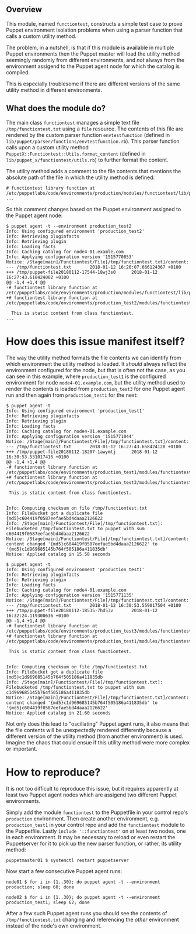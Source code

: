 ## Overview

This module, named `functiontest`, constructs a simple test case to prove
Puppet environment isolation problems when using a parser function that calls a
custom utility method.

The problem, in a nutshell, is that if this module is available in multiple
Puppet environments then the Puppet master will load the utility method
seemingly randomly from different environments, and *not* always from the
environment assigend to the Puppet agent node for which the catalog is
compiled.

This is especially troublesome if there are different versions of the same
utility method in different environments.

## What does the module do?

The main class `functiontest` manages a simple text file
`/tmp/functiontest.txt` using a `file` resource. The contents of this file are
rendered by the custom parser function `envtestfunction` (defined in
`lib/puppet/parser/functions/envtestfunction.rb`). This parser function calls
upon a custom utility method `PuppetX::Functiontest::Utils.format_content`
(defined in `lib/puppet_x/functiontest/utils.rb`) to further format the content.

The utility method adds a comment to the file contents that mentions the
absolute path of the file in which the utility method is defined:

```
# functiontest library function at /etc/puppetlabs/code/environments/production/modules/functiontest/lib/puppet_x/functiontest
...
```

So this comment changes based on the Puppet environment assigned to the Puppet agent node:

```
$ puppet agent -t --environment production_test2
Info: Using configured environment 'production_test2'
Info: Retrieving pluginfacts
Info: Retrieving plugin
Info: Loading facts
Info: Caching catalog for node4-01.examle.com
Info: Applying configuration version '1515770853'
Notice: /Stage[main]/Functiontest/File[/tmp/functiontest.txt]/content:
--- /tmp/functiontest.txt       2018-01-12 16:26:07.666124367 +0100
+++ /tmp/puppet-file20180112-17544-18wj3s0      2018-01-12 16:27:43.618424002 +0100
@@ -1,4 +1,4 @@
-# functiontest library function at /etc/puppetlabs/code/environments/production/modules/functiontest/lib/puppet_x/functiontest
+# functiontest library function at /etc/puppetlabs/code/environments/production_test2/modules/functiontest/lib/puppet_x/functiontest

  This is static content from class functiontest.
...
```

# How does this issue manifest itself?

The way the utility method formats the file contents we can identify from which
environment the utility method is loaded. It *should* always reflect the
environment configured for the node, but that is often not the case, as you can
see in this example, where `production_test1` is the configured environment for
node `node4-01.example.com`, but the utility method used to render the contents
is loaded from `production_test3` for one Puppet agent run and then again from
`production_test1` for the next:

```
$ puppet agent -t
Info: Using configured environment 'production_test1'
Info: Retrieving pluginfacts
Info: Retrieving plugin
Info: Loading facts
Info: Caching catalog for node4-01.example.com
Info: Applying configuration version '1515771044'
Notice: /Stage[main]/Functiontest/File[/tmp/functiontest.txt]/content:
--- /tmp/functiontest.txt       2018-01-12 16:27:43.658424128 +0100
+++ /tmp/puppet-file20180112-18207-1awymtj      2018-01-12 16:30:53.531017416 +0100
@@ -1,4 +1,4 @@
-# functiontest library function at /etc/puppetlabs/code/environments/production_test1/modules/functiontest/lib/puppet_x/functiontest
+# functiontest library function at /etc/puppetlabs/code/environments/production_test3/modules/functiontest/lib/puppet_x/functiontest

 This is static content from class functiontest.


Info: Computing checksum on file /tmp/functiontest.txt
Info: FileBucket got a duplicate file {md5}c604419f0587eefae5bd4daaa2126622
Info: /Stage[main]/Functiontest/File[/tmp/functiontest.txt]: Filebucketed /tmp/functiontest.txt to puppet with sum c604419f0587eefae5bd4daaa2126622
Notice: /Stage[main]/Functiontest/File[/tmp/functiontest.txt]/content: content changed '{md5}c604419f0587eefae5bd4daaa2126622' to '{md5}c1d969685145b764f505186a411835db'
Notice: Applied catalog in 15.58 seconds

$ puppet agent -t
Info: Using configured environment 'production_test1'
Info: Retrieving pluginfacts
Info: Retrieving plugin
Info: Loading facts
Info: Caching catalog for node4-01.example.com
Info: Applying configuration version '1515771135'
Notice: /Stage[main]/Functiontest/File[/tmp/functiontest.txt]/content:
--- /tmp/functiontest.txt       2018-01-12 16:30:53.559017504 +0100
+++ /tmp/puppet-file20180112-18535-7hd53v       2018-01-12 16:32:24.119300636 +0100
@@ -1,4 +1,4 @@
-# functiontest library function at /etc/puppetlabs/code/environments/production_test3/modules/functiontest/lib/puppet_x/functiontest
+# functiontest library function at /etc/puppetlabs/code/environments/production_test1/modules/functiontest/lib/puppet_x/functiontest

 This is static content from class functiontest.


Info: Computing checksum on file /tmp/functiontest.txt
Info: FileBucket got a duplicate file {md5}c1d969685145b764f505186a411835db
Info: /Stage[main]/Functiontest/File[/tmp/functiontest.txt]: Filebucketed /tmp/functiontest.txt to puppet with sum c1d969685145b764f505186a411835db
Notice: /Stage[main]/Functiontest/File[/tmp/functiontest.txt]/content: content changed '{md5}c1d969685145b764f505186a411835db' to '{md5}c604419f0587eefae5bd4daaa2126622'
Notice: Applied catalog in 21.60 seconds
```

Not only does this lead to "oscillating" Puppet agent runs, it also means that
the file contents will be unexpectedly rendered differently because a different
version of the utility method (from another environment) is used. Imagine the
chaos that could ensue if this utility method were more complex or important.

# How to reproduce?

It is not too difficult to reproduce this issue, but it requires apparently at
least two Puppet agent nodes which are assigend two different Puppet
environments.

Simply add the module `functiontest` to the Puppetfile in your control repo's
`production` environment. Then create another environment, e.g.
`production_test1` in your control repo and add the `functiontest` module to
the Puppetfile. Lastly `include '::functiontest'` on at least two nodes, one in
each environment. It may be necessary to reload or even restart the
Puppetserver for it to pick up the new parser function, or rather, its utility
method:

```
puppetmaster01 $ systemctl restart puppetserver
```

Now start a few consecutive Puppet agent runs:

```
node01 $ for i in {1..30}; do puppet agent -t --environment production; sleep 60; done

node02 $ for i in {1..30}; do puppet agent -t --environment production_test1; sleep 62; done
```

After a few such Puppet agent runs you should see the contents of
`/tmp/functiontest.txt` changing and referencing the *other* environment
instead of the node's own environment.

